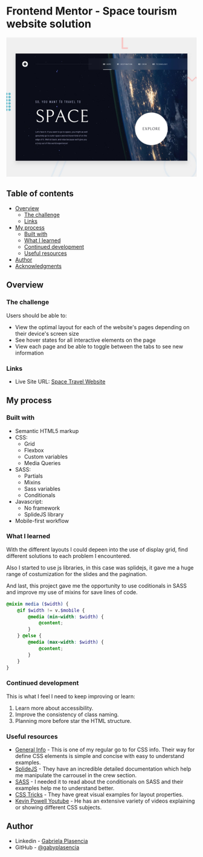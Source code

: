 # Frontend Mentor - Space tourism website solution

![Design preview for the Space tourism website coding challenge](./assets/preview.jpg)

## Table of contents

- [Overview](#overview)
  - [The challenge](#the-challenge)
  - [Links](#links)
- [My process](#my-process)
  - [Built with](#built-with)
  - [What I learned](#what-i-learned)
  - [Continued development](#continued-development)
  - [Useful resources](#useful-resources)
- [Author](#author)
- [Acknowledgments](#acknowledgments)

## Overview

### The challenge

Users should be able to:

- View the optimal layout for each of the website's pages depending on their device's screen size
- See hover states for all interactive elements on the page
- View each page and be able to toggle between the tabs to see new information

### Links

- Live Site URL: [Space Travel Website](https://spacetravel-gabyplasencia.netlify.app/)

## My process

### Built with

- Semantic HTML5 markup
- CSS:
  - Grid
  - Flexbox
  - Custom variables
  - Media Queries
- SASS:
  - Partials
  - Mixins
  - Sass variables
  - Conditionals
- Javascript:
  - No framework
  - SplideJS library
- Mobile-first workflow

### What I learned

With the different layouts I could depeen into the use of display grid, find different solutions to each problem I encountered.

Also I started to use js libraries, in this case was splidejs, it gave me a huge range of costumization for the slides and the pagination.

And last, this project gave me the opportunity to use coditionals in SASS and improve my use of mixins for save lines of code.
```scss
@mixin media ($width) {
    @if $width != v.$mobile {
        @media (min-width: $width) {
            @content;
        }
    } @else {
        @media (max-width: $width) {
            @content;
        }
    }
}
```

### Continued development

This is what I feel I need to keep improving or learn:

1. Learn more about accessibility.
2. Improve the consistency of class naming.
3. Planning more before star the HTML structure.

### Useful resources

- [General Info](https://developer.mozilla.org/en-US/) - This is one of my regular go to for CSS info. Their way for define CSS elements is simple and concise with easy to understand examples.
- [SplideJS](https://splidejs.com/) - They have an incredible detailed documentation which help me manipulate the carrousel in the crew section.
- [SASS](https://sass-lang.com/documentation/at-rules/control/if/) - I needed it to read about the conditionals on SASS and their examples help me to understand better.
- [CSS Tricks](https://css-tricks.com/snippets/css/complete-guide-grid/) - They have great visual examples for layout properties.
- [Kevin Powell Youtube](https://www.youtube.com/@KevinPowell) - He has an extensive variety of videos explaining or showing different CSS subjects.

## Author

- Linkedin - [Gabriela Plasencia](https://www.linkedin.com/in/gabyplasencia/)
- GitHub - [@gabyplasencia](https://github.com/gabyplasencia)



